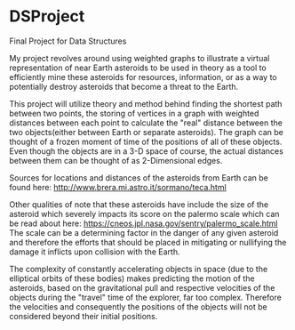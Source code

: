 # DSProject
Final Project for Data Structures 

My project revolves around using weighted graphs to illustrate a virtual representation of near Earth asteroids to be used in theory as a tool to efficiently mine these asteroids for resources, information, or as a way to potentially destroy asteroids that become a threat to the Earth.



This project will utilize theory and method behind finding the shortest path between two points, the storing of vertices in a graph with weighted distances between each point to calculate the "real" distance between the two objects(either between Earth or separate asteroids). The graph can be thought of a frozen moment of time of the positions of all of these objects. Even though the objects are in a 3-D space of course, the actual distances between them can be thought of as 2-Dimensional edges.


Sources for locations and distances of the asteroids from Earth can be found here: http://www.brera.mi.astro.it/sormano/teca.html 


Other qualities of note that these asteroids have include the size of the asteroid which severely impacts its score on the palermo scale which can be read about here: https://cneos.jpl.nasa.gov/sentry/palermo_scale.html
The scale can be a determining factor in the danger of any given asteroid and therefore the efforts that should be placed in mitigating or nullifying the damage it inflicts upon collision with the Earth.

The complexity of constantly accelerating objects in space (due to the elliptical orbits of these bodies) makes predicting the motion of the asteroids, based on the gravitational pull and respective velocities of the objects during the "travel" time of the explorer, far too complex. Therefore the velocities and consequently the positions of the objects will not be considered beyond their initial positions.




